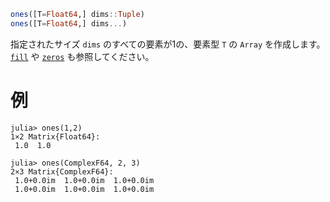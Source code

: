 ```julia
ones([T=Float64,] dims::Tuple)
ones([T=Float64,] dims...)
```

指定されたサイズ `dims` のすべての要素が1の、要素型 `T` の `Array` を作成します。 [`fill`](@ref) や [`zeros`](@ref) も参照してください。

# 例

```jldoctest
julia> ones(1,2)
1×2 Matrix{Float64}:
 1.0  1.0

julia> ones(ComplexF64, 2, 3)
2×3 Matrix{ComplexF64}:
 1.0+0.0im  1.0+0.0im  1.0+0.0im
 1.0+0.0im  1.0+0.0im  1.0+0.0im
```
